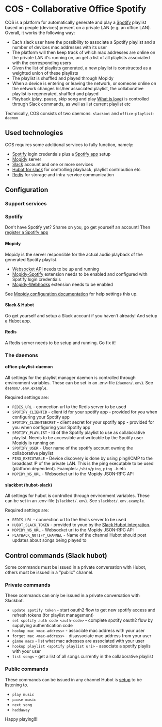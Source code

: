 # COS - Collaborative Office Spotify

COS is a platform for automatically generate and play a [Spotify](https://www.spotify.com/) playlist based on people (devices) present on a private LAN (e.g. an office LAN).
Overall, it works the following way:

* Each slack user have the possibility to associate a Spotify playlist and a number of devices mac addresses with its user
* The platform will then keep track of which mac addresses are online on the private LAN it's running on, an get a list of all playlists associated with the corresponding users
* Given the list of playlists generated, a new playlist is constructed as a weighted union of these playlists
* The playlist is shuffled and played through Mopidy
* When a device is entering or leaving the network, or someone online on the network changes his/her associated playlist, the collaborative playlist is regenerated, shuffled and played
* Playback (play, pause, skip song and play [What is love](https://open.spotify.com/track/2IHaGyfxNoFPLJnaEg4GTs)) is controlled through Slack commands, as well as list current playlist etc

Technically, COS consists of two daemons: `slackbot` and `office-playlist-daemon`

## Used technologies

COS requires some additional services to fully function, namely:

* [Spotify](https://www.spotify.com/) login credentials plus a [Spotify app](https://developer.spotify.com/my-applications/#!/) setup
* [Mopidy](https://www.mopidy.com/) server
* [Slack](https://slack.com/) account and one or more services
* [Hubot for slack](https://github.com/slackhq/hubot-slack) for controlling playback, playlist contribution etc
* [Redis](http://redis.io/) for storage and intra-service communication

## Configuration

### Support services

### Spotify

Don't have Spotify yet? Shame on you, go get yourself an account! Then [register a Spotify app](https://developer.spotify.com/my-applications/#!/)

#### Mopidy

Mopidy is the server responsible for the actual audio playback of the generated Spotify playlist.

* [Websocket API](https://docs.mopidy.com/en/latest/api/http/#websocket-api) needs to be up and running
* [Mopidy-Spotify](https://github.com/mopidy/mopidy-spotify) extension needs to be enabled and configured with Spotify login credentials
* [Mopidy-Webhooks](https://github.com/paddycarey/mopidy-webhooks) extension needs to be enabled

See [Mopidy configuration documentation](https://docs.mopidy.com/en/latest/config/) for help settings this up.

#### Slack & Hubot

Go get yourself and setup a Slack account if you haven't already! And setup a [Hubot app](https://slack.com/apps/A0F7XDU93-hubot).


#### Redis

A Redis server needs to be setup and running. Go fix it!

### The daemons

#### office-playlist-daemon

All settings for the playlist manager daemon is controlled through environment variables. These can be set in an .env-file (`daemon/.env`). See `daemon/.env.example`.

Required settings are:

* `REDIS_URL` - connection url to the Redis server to be used
* `SPOTIFY_CLIENTID` - client id for your spotify app - provided for you when configuring your Spotify app
* `SPOTIFY_CLIENTSECRET` - client secret for your spotify app - provided for you when configuring your Spotify app
* `SPOTIFY_PLAYLIST` - Id of the Spotify playlist to use as collaborative playlist. Needs to be accessible and writeable by the Spotify user Mopidy is running on
* `SPOTIFY_USER` - User name of the spotify account owning the collaborative playlist
* `PING_EXECUTABLE` - Device discovery is done by using ping/ICMP to the broadcast IP of the private LAN. This is the ping executable to be used (platform dependent). Examples: `/sbin/ping`, `ping -b` etc
* `MOPIDY_WS_URL` - Websocket url to the Mopidy JSON-RPC API

#### slackbot (hubot-slack)

All settings for hubot is controlled through environment variables. These can be set in an .env-file (`slackbot/.env`). See `slackbot/.env.example`.

Required settings are:

* `REDIS_URL` - connection url to the Redis server to be used
* `HUBOT_SLACK_TOKEN` - provided to youe by the [Slack Hubot integration](https://slack.com/apps/A0F7XDU93-hubot).
* `MOPIDY_WS_URL` - Websocket url to the Mopidy JSON-RPC API
* `PLAYBACK_NOTIFY_CHANNEL` - Name of the channel Hubot should post updates about songs being played to

## Control commands (Slack hubot)

Some commands must be issued in a private conversation with Hubot, others must be issued in a "public" channel.

### Private commands

These commands can only be issued in a private conversation with Slackbot.

* `update spotify token` - start oauth2 flow to get new spotify access and refresh tokens (for playlist management)
* `set spotify auth code <auth-code>` - complete spotify oauth2 flow by supplying authentication code
* `hookup mac <mac-address>` - associate mac address with your user
* `forget mac <mac-address>` - disassociate mac address from your user
* `gimme macs` - list what mac adresses are associated with your user
* `hookup playlist <spotify playlist uri>` - associate a spotify playlis with your user
* `list songs` - get a list of all songs currently in the collaborative playlist

### Public commands

These commands can be issued in any channel Hubot is [setup](https://slack.com/apps/A0F7XDU93-hubot) to be listening to.

* `play music`
* `pause music`
* `next song`
* `haddaway`


Happy playing!!!
